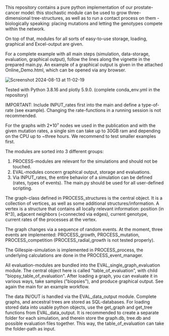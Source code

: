 This repository contains a pure python implementation of our prostate-cancer model: this stochastic module can be used to grow three-dimensional tree-structures, as well as to run a contact process on them - biologically speaking: placing mutations and letting the genotypes compete within the network.

On top of that, modules for all sorts of easy-to-use storage, loading, graphical and Excel-output are given.

For a complete example with all main steps (simulation, data-storage, evaluation, graphical output), follow the lines along the vignette in the prepared main.py.
An example of a graphical output is given in the attached Online_Demo.html, which can be opened via any browser.


![Screenshot 2024-08-13 at 11-02-19 ](https://github.com/user-attachments/assets/8da62163-dd02-43b7-ae4e-28338760417d)



Tested with Python 3.8.16 and plotly 5.9.0.
(complete conda_env.yml in the repository)


IMPORTANT: Include INPUT_rates first into the main and define a type-of-rate (see example).
	   Changing the rate-functions in a running session is not recommended.


For the graphs with 2*10⁷ nodes we used in the publication and with the given mutation rates,
a single sim can take up to 30GB ram and depending on the CPU up to ~three hours.
We recommend to test smaller examples first.


The modules are sorted into 3 different groups:

1) PROCESS-modules are relevant for the simulations and should not be touched.
2) EVAL-modules concern graphical output, storage and evaluations.
3) 	Via INPUT_rates, the entire behavior of a simulation can be defined (rates, types of events).
	The main.py should be used for all user-defined scripting.

The graph-class defined in PROCESS_structures is the central object.
It is a collection of vertices, as well as some additional structures/information.
A vertex is a structure that contains all locally relevant information:
    position (in R^3), adjacent neighbors (=connected via edges), current genotype, current rates of the processes at the vertex.

The graph changes via a sequence of random events. At the moment, three events are implemented:
PROCESS_growth, PROCESS_mutation, PROCESS_competition (PROCESS_radial_growth is not tested properly).

The Gillespie-simulation is implemented in PROCESS_process, the underlying calculations are done in the PROCESS_event_manager.

All evaluation-modules are bundled into the EVAL_single_graph_evaluation module.
The central object here is called "table_of_evaluation", with child "biopsy_table_of_evaluation". After loading a graph, 
you can evaluate it in various ways, take samples ("biopsies"), and produce graphical output. See again the main for an example workflow.


The data IN/OUT is handled via the EVAL_data_output module. Complete graphs, and ancestral trees are stored as SQL-databases.
For loading stored data into usable python objects, use the get_graph and get_tree functions from EVAL_data_output.
It is recommended to create a separate folder for each simulation, and therein store the graph.db, tree.db and possible evaluation files together.
This way, the table_of_evaluation can take the folder-path as input.
